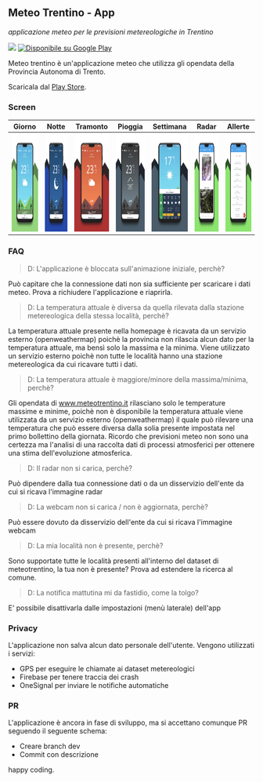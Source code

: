 ## Meteo Trentino - App

*applicazione meteo per le previsioni metereologiche in Trentino*

 <img src="https://lh3.googleusercontent.com/Epk79x0nC0k4wBlcCDC8Vghzu4XV-9OrJGH6Gd3J6rlw1EOdovB8kmKcB7fODzsH66s=s360" height="75px"> <a href='https://play.google.com/store/apps/details?id=it.chiarani.meteotrentinoapp'><img alt='Disponibile su Google Play' src='https://play.google.com/intl/en_us/badges/images/generic/it_badge_web_generic.png' height='70px' /></a> 

Meteo trentino è un'applicazione meteo che utilizza gli opendata della Provincia Autonoma di Trento.

Scaricala dal [Play Store](https://play.google.com/store/apps/details?id=it.chiarani.meteotrentinoapp).

### Screen
|Giorno|Notte|Tramonto|Pioggia|Settimana|Radar|Allerte|
| --- | --- | --- | --- | --- | --- | --- |
|<img src="https://github.com/Xiryl/MeteoTrentino-App/blob/master/UI/g-play/home1.png" height="200px">| <img src="https://github.com/Xiryl/MeteoTrentino-App/blob/master/UI/g-play/home2.png" height="200px">| <img src="https://github.com/Xiryl/MeteoTrentino-App/blob/master/UI/g-play/home3.png" height="200px">| <img src="https://github.com/Xiryl/MeteoTrentino-App/blob/master/UI/g-play/home4.png" height="200px">| <img src="https://github.com/Xiryl/MeteoTrentino-App/blob/master/UI/g-play/home5.png" height="200px">| <img src="https://github.com/Xiryl/MeteoTrentino-App/blob/master/UI/g-play/radar.png" height="200px">| <img src="https://github.com/Xiryl/MeteoTrentino-App/blob/master/UI/g-play/alert.png" height="200px">|

### FAQ
> D: L'applicazione è bloccata sull'animazione iniziale, perchè?

Può capitare che la connessione dati non sia sufficiente per scaricare i dati meteo. Prova a richiudere l'applicazione e riaprirla.

> D: La temperatura attuale è diversa da quella rilevata dalla stazione metereologica della stessa località, perchè?

La temperatura attuale presente nella homepage è ricavata da un servizio esterno (openweathermap) poichè la provincia non rilascia alcun dato per la temperatura attuale, ma bensì solo la massima e la minima. Viene utilizzato un servizio esterno poichè non tutte le località hanno una stazione metereologica da cui ricavare tutti i dati.

> D: La temperatura attuale è maggiore/minore della massima/minima, perchè?

Gli opendata di www.meteotrentino.it rilasciano solo le temperature massime e minime, poichè non è disponibile la temperatura attuale viene utilizzata da un servizio esterno (openweathermap) il quale può rilevare una temperatura che può essere diversa dalla solia presente impostata nel primo bollettino della giornata. Ricordo che previsioni meteo non sono una certezza ma l'analisi di una raccolta dati di processi atmosferici per ottenere una stima dell'evoluzione atmosferica.

> D: Il radar non si carica, perchè?

Può dipendere dalla tua connessione dati o da un disservizio dell'ente da cui si ricava l'immagine radar

> D: La webcam non si carica / non è aggiornata, perchè?

Può essere dovuto da disservizio dell'ente da cui si ricava l'immagine webcam

> D: La mia località non è presente, perchè?

Sono supportate tutte le località presenti all'interno del dataset di meteotrentino, la tua non è presente? Prova ad estendere la ricerca al comune.

> D: La notifica mattutina mi da fastidio, come la tolgo?

E' possibile disattivarla dalle impostazioni (menù laterale) dell'app

### Privacy
L'applicazione non salva alcun dato personale dell'utente. Vengono utilizzati i servizi:
  - GPS per eseguire le chiamate ai dataset metereologici
  - Firebase per tenere traccia dei crash
  - OneSignal per inviare le notifiche automatiche

### PR
L'applicazione è ancora in fase di sviluppo, ma si accettano comunque PR seguendo il seguente schema:
 - Creare branch dev
 - Commit con descrizione
 
happy coding.
